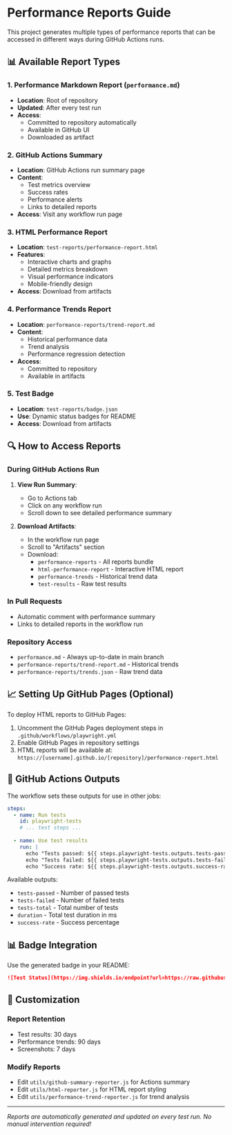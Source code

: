 # Performance Reports Guide

This project generates multiple types of performance reports that can be accessed in different ways during GitHub Actions runs.

## 📊 Available Report Types

### 1. **Performance Markdown Report** (`performance.md`)
- **Location**: Root of repository 
- **Updated**: After every test run
- **Access**: 
  - Committed to repository automatically
  - Available in GitHub UI
  - Downloaded as artifact

### 2. **GitHub Actions Summary**
- **Location**: GitHub Actions run summary page
- **Content**: 
  - Test metrics overview
  - Success rates
  - Performance alerts
  - Links to detailed reports
- **Access**: Visit any workflow run page

### 3. **HTML Performance Report**
- **Location**: `test-reports/performance-report.html`
- **Features**:
  - Interactive charts and graphs
  - Detailed metrics breakdown
  - Visual performance indicators
  - Mobile-friendly design
- **Access**: Download from artifacts

### 4. **Performance Trends Report**
- **Location**: `performance-reports/trend-report.md`
- **Content**:
  - Historical performance data
  - Trend analysis
  - Performance regression detection
- **Access**: 
  - Committed to repository
  - Available in artifacts

### 5. **Test Badge**
- **Location**: `test-reports/badge.json`
- **Use**: Dynamic status badges for README
- **Access**: Download from artifacts

## 🔍 How to Access Reports

### During GitHub Actions Run

1. **View Run Summary**:
   - Go to Actions tab
   - Click on any workflow run
   - Scroll down to see detailed performance summary

2. **Download Artifacts**:
   - In the workflow run page
   - Scroll to "Artifacts" section
   - Download:
     - `performance-reports` - All reports bundle
     - `html-performance-report` - Interactive HTML report
     - `performance-trends` - Historical trend data
     - `test-results` - Raw test results

### In Pull Requests

- Automatic comment with performance summary
- Links to detailed reports in the workflow run

### Repository Access

- `performance.md` - Always up-to-date in main branch
- `performance-reports/trend-report.md` - Historical trends
- `performance-reports/trends.json` - Raw trend data

## 📈 Setting Up GitHub Pages (Optional)

To deploy HTML reports to GitHub Pages:

1. Uncomment the GitHub Pages deployment steps in `.github/workflows/playwright.yml`
2. Enable GitHub Pages in repository settings
3. HTML reports will be available at: `https://[username].github.io/[repository]/performance-report.html`

## 🚀 GitHub Actions Outputs

The workflow sets these outputs for use in other jobs:

```yaml
steps:
  - name: Run tests
    id: playwright-tests
    # ... test steps ...
    
  - name: Use test results
    run: |
      echo "Tests passed: ${{ steps.playwright-tests.outputs.tests-passed }}"
      echo "Tests failed: ${{ steps.playwright-tests.outputs.tests-failed }}"
      echo "Success rate: ${{ steps.playwright-tests.outputs.success-rate }}%"
```

Available outputs:
- `tests-passed` - Number of passed tests
- `tests-failed` - Number of failed tests  
- `tests-total` - Total number of tests
- `duration` - Total test duration in ms
- `success-rate` - Success percentage

## 📊 Badge Integration

Use the generated badge in your README:

```markdown
![Test Status](https://img.shields.io/endpoint?url=https://raw.githubusercontent.com/[username]/[repo]/main/test-reports/badge.json)
```

## 🔧 Customization

### Report Retention
- Test results: 30 days
- Performance trends: 90 days  
- Screenshots: 7 days

### Modify Reports
- Edit `utils/github-summary-reporter.js` for Actions summary
- Edit `utils/html-reporter.js` for HTML report styling
- Edit `utils/performance-trend-reporter.js` for trend analysis

---

*Reports are automatically generated and updated on every test run. No manual intervention required!*
